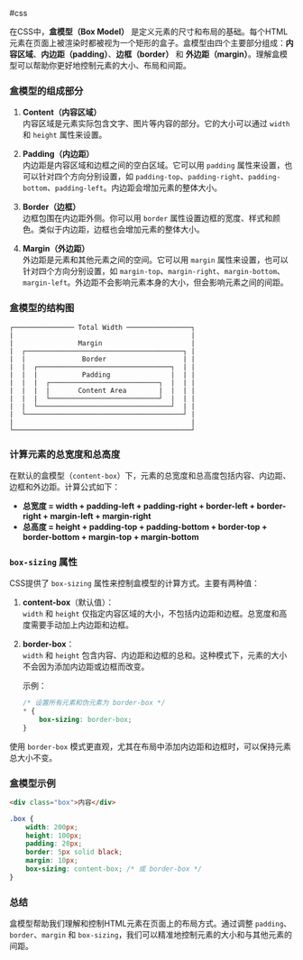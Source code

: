 #css 

在CSS中，**盒模型（Box Model）** 是定义元素的尺寸和布局的基础。每个HTML元素在页面上被渲染时都被视为一个矩形的盒子。盒模型由四个主要部分组成：**内容区域**、**内边距（padding）**、**边框（border）** 和 **外边距（margin）**。理解盒模型可以帮助你更好地控制元素的大小、布局和间距。

### 盒模型的组成部分

1. **Content（内容区域）**  
   内容区域是元素实际包含文字、图片等内容的部分。它的大小可以通过 `width` 和 `height` 属性来设置。

2. **Padding（内边距）**  
   内边距是内容区域和边框之间的空白区域。它可以用 `padding` 属性来设置，也可以针对四个方向分别设置，如 `padding-top`、`padding-right`、`padding-bottom`、`padding-left`。内边距会增加元素的整体大小。

3. **Border（边框）**  
   边框包围在内边距外侧。你可以用 `border` 属性设置边框的宽度、样式和颜色。类似于内边距，边框也会增加元素的整体大小。

4. **Margin（外边距）**  
   外边距是元素和其他元素之间的空间。它可以用 `margin` 属性来设置，也可以针对四个方向分别设置，如 `margin-top`、`margin-right`、`margin-bottom`、`margin-left`。外边距不会影响元素本身的大小，但会影响元素之间的间距。

### 盒模型的结构图

```plaintext
┌─────────────── Total Width ────────────────┐
|                                            |
|                Margin                      |
|  ┌───────────────────────────────────────┐ |
|  |              Border                   | |
|  |  ┌─────────────────────────────────┐  | |
|  |  |           Padding               |  | |
|  |  |  ┌───────────────────────────┐  |  | |
|  |  |  |       Content Area        |  |  | |
|  |  |  └───────────────────────────┘  |  | |
|  |  └─────────────────────────────────┘  | |
|  └───────────────────────────────────────┘ |
|                                            |
└────────────────────────────────────────────┘
```

### 计算元素的总宽度和总高度

在默认的盒模型（`content-box`）下，元素的总宽度和总高度包括内容、内边距、边框和外边距。计算公式如下：

- **总宽度 = width + padding-left + padding-right + border-left + border-right + margin-left + margin-right**
- **总高度 = height + padding-top + padding-bottom + border-top + border-bottom + margin-top + margin-bottom**

### `box-sizing` 属性

CSS提供了 `box-sizing` 属性来控制盒模型的计算方式。主要有两种值：

1. **content-box**（默认值）：  
   `width` 和 `height` 仅指定内容区域的大小，不包括内边距和边框。总宽度和高度需要手动加上内边距和边框。

2. **border-box**：  
   `width` 和 `height` 包含内容、内边距和边框的总和。这种模式下，元素的大小不会因为添加内边距或边框而改变。

   示例：

   ```css
   /* 设置所有元素和伪元素为 border-box */
   * {
       box-sizing: border-box;
   }
   ```

使用 `border-box` 模式更直观，尤其在布局中添加内边距和边框时，可以保持元素总大小不变。

### 盒模型示例

```html
<div class="box">内容</div>
```

```css
.box {
    width: 200px;
    height: 100px;
    padding: 20px;
    border: 5px solid black;
    margin: 10px;
    box-sizing: content-box; /* 或 border-box */
}
```

### 总结

盒模型帮助我们理解和控制HTML元素在页面上的布局方式。通过调整 `padding`、`border`、`margin` 和 `box-sizing`，我们可以精准地控制元素的大小和与其他元素的间距。